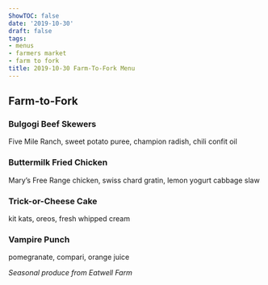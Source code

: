 ```yaml
---
ShowTOC: false
date: '2019-10-30'
draft: false
tags:
- menus
- farmers market
- farm to fork
title: 2019-10-30 Farm-To-Fork Menu
---
```


## Farm\-to\-Fork

### Bulgogi Beef Skewers

Five Mile Ranch, sweet potato puree, 
champion radish, chili confit oil

### Buttermilk Fried Chicken

Mary’s Free Range chicken, swiss chard gratin,
lemon yogurt cabbage slaw

### Trick\-or\-Cheese Cake

kit kats, oreos, fresh whipped cream

### Vampire Punch

pomegranate, compari, orange juice


*Seasonal produce from Eatwell Farm*
